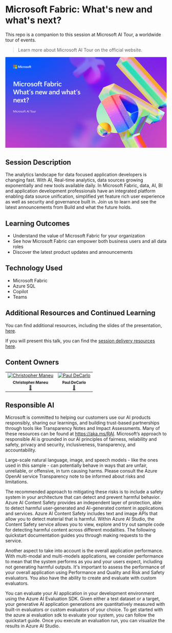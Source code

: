 # Microsoft Fabric: What's new and what's next?

This repo is a companion to this session at Microsoft AI Tour, a worldwide tour of events.

> Learn more about Microsoft AI Tour on the official website.

![Session cover image with a bright "AI" text in 3D over a blue and purple abstract background.](img/session-cover.png)

## Session Description

The analytics landscape for data focused application developers is changing fast. With AI, Real-time analytics, data sources growing exponentially and new tools available daily. In Microsoft Fabric, data, AI, BI and application development professionals have an integrated platform enabling data source unification, simplified yet feature rich user experience as well as security and governance built in. Join us to learn and see the latest announcements from Build and what the future holds.​

## Learning Outcomes

- Understand the value of Microsoft Fabric for your organization​
- See how Microsoft Fabric can empower both business users and all data roles​
- Discover the latest product updates and announcements​

## Technology Used

- Microsoft Fabric
- Azure SQL
- Copilot
- Teams

## Additional Resources and Continued Learning

You can find additional resources, including the slides of the presentation, [here](./SESSION_RESOURCES.md).

If you will present this talk, you can find the [session delivery resources here](./session-delivery-resources/README.md). 

## Content Owners

<!-- ALL-CONTRIBUTORS-LIST:START - Do not remove or modify this section -->

<table>
<tr>
    <td align="center"><a href="http://learnanalytics.microsoft.com">
        <img src="https://github.com/cmaneu.png" width="100px;" alt="Christopher Maneu"/><br />
        <sub><b>Christopher Maneu
</b></sub></a><br />
            <a href="https://github.com/cmaneu" title="talk">📢</a> 
    </td>
    <td align="center"><a href="http://learnanalytics.microsoft.com">
        <img src="https://github.com/toolboc.png" width="100px;" alt="Paul DeCarlo"/><br />
        <sub><b>Paul DeCarlo
</b></sub></a><br />
            <a href="https://github.com/toolboc" title="talk">📢</a> 
    </td>
</tr>
</table>

<!-- ALL-CONTRIBUTORS-LIST:END -->

## Responsible AI
Microsoft is committed to helping our customers use our AI products responsibly, sharing our learnings, and building trust-based partnerships through tools like Transparency Notes and Impact Assessments. Many of these resources can be found at https://aka.ms/RAI. Microsoft’s approach to responsible AI is grounded in our AI principles of fairness, reliability and safety, privacy and security, inclusiveness, transparency, and accountability.

Large-scale natural language, image, and speech models - like the ones used in this sample - can potentially behave in ways that are unfair, unreliable, or offensive, in turn causing harms. Please consult the Azure OpenAI service Transparency note to be informed about risks and limitations.

The recommended approach to mitigating these risks is to include a safety system in your architecture that can detect and prevent harmful behavior. Azure AI Content Safety provides an independent layer of protection, able to detect harmful user-generated and AI-generated content in applications and services. Azure AI Content Safety includes text and image APIs that allow you to detect material that is harmful. Within Azure AI Studio, the Content Safety service allows you to view, explore and try out sample code for detecting harmful content across different modalities. The following quickstart documentation guides you through making requests to the service.

Another aspect to take into account is the overall application performance. With multi-modal and multi-models applications, we consider performance to mean that the system performs as you and your users expect, including not generating harmful outputs. It's important to assess the performance of your overall application using Performance and Quality and Risk and Safety evaluators. You also have the ability to create and evaluate with custom evaluators.

You can evaluate your AI application in your development environment using the Azure AI Evaluation SDK. Given either a test dataset or a target, your generative AI application generations are quantitatively measured with built-in evaluators or custom evaluators of your choice. To get started with the azure ai evaluation sdk to evaluate your system, you can follow the quickstart guide. Once you execute an evaluation run, you can visualize the results in Azure AI Studio.
